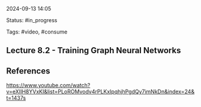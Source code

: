 

2024-09-13 14:05

Status: #in_progress

Tags: #video, #consume

## Lecture 8.2 - Training Graph Neural Networks




## References
 
https://www.youtube.com/watch?v=eXIIH8YVxKI&list=PLoROMvodv4rPLKxIpqhjhPgdQy7imNkDn&index=24&t=1437s


